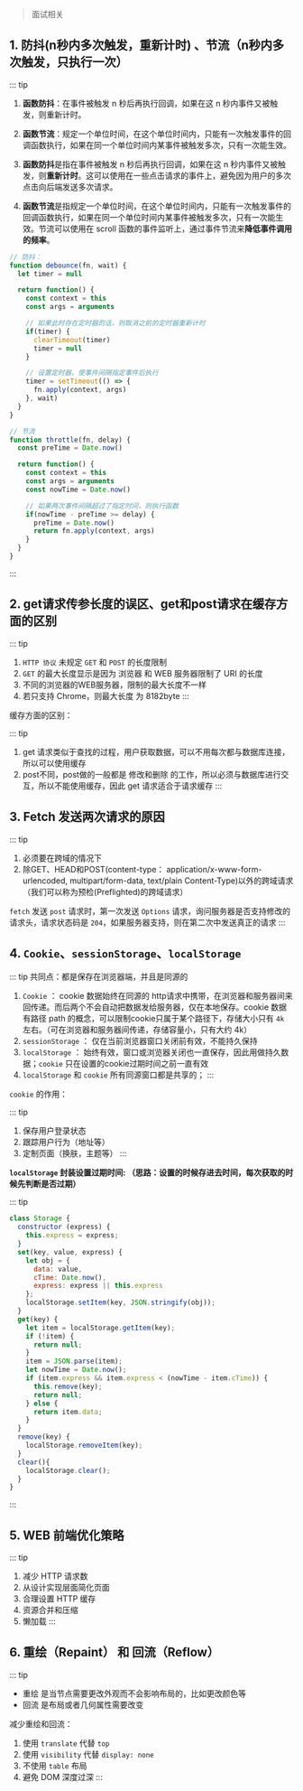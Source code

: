 > 面试相关

## 1. 防抖(n秒内多次触发，重新计时) 、节流（n秒内多次触发，只执行一次）

::: tip 
1. **函数防抖**：在事件被触发 n 秒后再执行回调，如果在这 n 秒内事件又被触发，则重新计时。

2. **函数节流**：规定一个单位时间，在这个单位时间内，只能有一次触发事件的回调函数执行，如果在同一个单位时间内某事件被触发多次，只有一次能生效。

1. **函数防抖**是指在事件被触发 n 秒后再执行回调，如果在这 n 秒内事件又被触发，则**重新计时**。这可以使用在一些点击请求的事件上，避免因为用户的多次点击向后端发送多次请求。

2. **函数节流**是指规定一个单位时间，在这个单位时间内，只能有一次触发事件的回调函数执行，如果在同一个单位时间内某事件被触发多次，只有一次能生效。节流可以使用在 scroll 函数的事件监听上，通过事件节流来**降低事件调用的频率**。

```js
// 防抖：
function debounce(fn, wait) {
  let timer = null

  return function() {
    const context = this
    const args = arguments

    // 如果此时存在定时器的话，则取消之前的定时器重新计时
    if(timer) {
      clearTimeout(timer)
      timer = null
    }

    // 设置定时器，使事件间隔指定事件后执行
    timer = setTimeout(() => {
      fn.apply(context, args)
    }, wait)
  }
}

// 节流
function throttle(fn, delay) {
  const preTime = Date.now()

  return function() {
    const context = this
    const args = arguments
    const nowTime = Date.now()

    // 如果两次事件间隔超过了指定时间，则执行函数
    if(nowTime - preTime >= delay) {
      preTime = Date.now()
      return fn.apply(context, args)
    }
  }
}
```
:::

## 2. get请求传参长度的误区、get和post请求在缓存方面的区别

::: tip
1. `HTTP 协议` 未规定 `GET` 和 `POST` 的长度限制
2. `GET` 的最大长度显示是因为 浏览器 和 WEB 服务器限制了 URI 的长度
3. 不同的浏览器的WEB服务器，限制的最大长度不一样
4. 若只支持 Chrome，则最大长度 为 8182byte
:::

缓存方面的区别：

::: tip
1. get 请求类似于查找的过程，用户获取数据，可以不用每次都与数据库连接，所以可以使用缓存
2. post不同，post做的一般都是 修改和删除 的工作，所以必须与数据库进行交互，所以不能使用缓存，因此 get 请求适合于请求缓存
:::

## 3. Fetch 发送两次请求的原因

::: tip
1. 必须要在跨域的情况下
2. 除GET、HEAD和POST(content-type： application/x-www-form-urlencoded, multipart/form-data, text/plain Content-Type)以外的跨域请求（我们可以称为预检(Preflighted)的跨域请求）

`fetch` 发送 `post` 请求时，第一次发送 `Options` 请求，询问服务器是否支持修改的请求头，请求状态码是 `204`，如果服务器支持，则在第二次中发送真正的请求
:::

## 4. `Cookie`、`sessionStorage`、`localStorage`

::: tip
共同点：都是保存在浏览器端，并且是同源的

1. `Cookie` ： cookie 数据始终在同源的 http请求中携带，在浏览器和服务器间来回传递。而后两个不会自动把数据发给服务器，仅在本地保存。cookie 数据有路径 path 的概念，可以限制cookie只属于某个路径下，存储大小只有 `4k` 左右。（可在浏览器和服务器间传递，存储容量小，只有大约 4k）
2. `sessionStorage` ： 仅在当前浏览器窗口关闭前有效，不能持久保持
3. `localStorage` ： 始终有效，窗口或浏览器关闭也一直保存，因此用做持久数据；`cookie` 只在设置的cookie过期时间之前一直有效
4. `localStorage` 和 `cookie` 所有同源窗口都是共享的；
:::

`cookie` 的作用：

::: tip
1. 保存用户登录状态
2. 跟踪用户行为（地址等）
3. 定制页面（换肤，主题等）
:::

**`localStorage` 封装设置过期时间: （思路：设置的时候存进去时间，每次获取的时候先判断是否过期）**

::: tip
```js
class Storage {
  constructor (express) {
    this.express = express;
  }
  set(key, value, express) {
    let obj = {
      data: value,
      cTime: Date.now(),
      express: express || this.express
    };
    localStorage.setItem(key, JSON.stringify(obj));
  }
  get(key) {
    let item = localStorage.getItem(key);
    if (!item) {
      return null;
    }
    item = JSON.parse(item);
    let nowTime = Date.now();
    if (item.express && item.express < (nowTime - item.cTime)) {
      this.remove(key);
      return null;
    } else {
      return item.data;
    }
  }
  remove(key) {
    localStorage.removeItem(key);
  }
  clear(){
    localStorage.clear();
  }
}
```
:::

## 5. WEB 前端优化策略

::: tip
1. 减少 HTTP 请求数
2. 从设计实现层面简化页面
3. 合理设置 HTTP 缓存
4. 资源合并和压缩
5. 懒加载
:::

## 6. 重绘（Repaint） 和 回流（Reflow）

::: tip
- 重绘 是当节点需要更改外观而不会影响布局的，比如更改颜色等
- 回流 是布局或者几何属性需要改变

减少重绘和回流：
1. 使用 `translate` 代替 `top`
2. 使用 `visibility` 代替 `display: none`
3. 不使用 `table` 布局
4. 避免 DOM 深度过深
:::